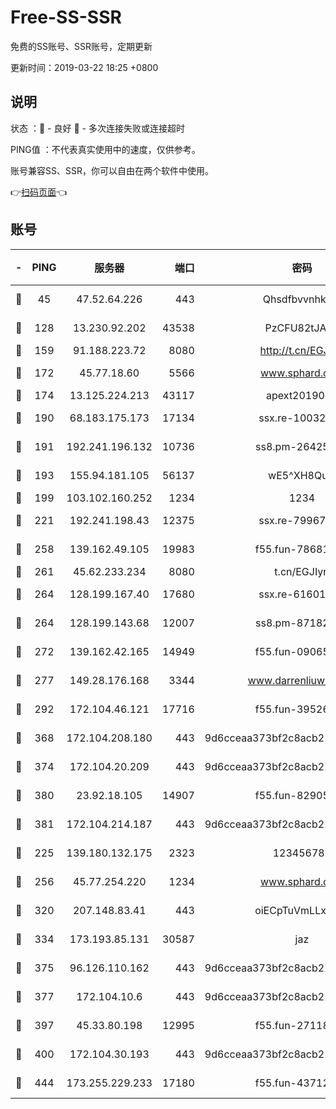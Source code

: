 # Free-SS-SSR

免费的SS账号、SSR账号，定期更新

更新时间：2019-03-22 18:25 +0800

## 说明

状态     ：🙂 - 良好 🙁 - 多次连接失败或连接超时

PING值   ：不代表真实使用中的速度，仅供参考。

账号兼容SS、SSR，你可以自由在两个软件中使用。

👉[扫码页面](https://liesauer.github.io/Free-SS-SSR/)👈

## 账号

|-|PING|服务器|端口|密码|加密方式|区域|
|:----:|:----:|:-----:|-----:|:----:|:----:|:----:|
|🙂|45|47.52.64.226|443|Qhsdfbvvnhkm1|aes-256-cfb|HK|
|🙂|128|13.230.92.202|43538|PzCFU82tJAdZ|aes-256-cfb|JP|
|🙂|159|91.188.223.72|8080|http://t.cn/EGJIyrl|rc4-md5|RU|
|🙂|172|45.77.18.60|5566|www.sphard.com|aes-256-cfb|JP|
|🙂|174|13.125.224.213|43117|apext2019005|chacha20|KR|
|🙂|190|68.183.175.173|17134|ssx.re-10032791|aes-256-cfb|US|
|🙂|191|192.241.196.132|10736|ss8.pm-26425369|aes-256-cfb|US|
|🙂|193|155.94.181.105|56137|wE5^XH8Quw|aes-256-cfb|US|
|🙂|199|103.102.160.252|1234|1234|rc4-md5|JP|
|🙂|221|192.241.198.43|12375|ssx.re-79967299|aes-256-cfb|US|
|🙂|258|139.162.49.105|19983|f55.fun-78681793|aes-256-cfb|SG|
|🙂|261|45.62.233.234|8080|t.cn/EGJIyrl|rc4-md5|CA|
|🙂|264|128.199.167.40|17680|ssx.re-61601620|aes-256-cfb|SG|
|🙂|264|128.199.143.68|12007|ss8.pm-87182779|aes-256-cfb|SG|
|🙂|272|139.162.42.165|14949|f55.fun-09065498|aes-256-cfb|SG|
|🙂|277|149.28.176.168|3344|www.darrenliuwei.com|aes-256-cfb|AU|
|🙂|292|172.104.46.121|17716|f55.fun-39526771|aes-256-cfb|SG|
|🙂|368|172.104.208.180|443|9d6cceaa373bf2c8acb22e60b6a58be6|aes-256-cfb|US|
|🙂|374|172.104.20.209|443|9d6cceaa373bf2c8acb22e60b6a58be6|aes-256-cfb|US|
|🙂|380|23.92.18.105|14907|f55.fun-82905672|aes-256-cfb|US|
|🙂|381|172.104.214.187|443|9d6cceaa373bf2c8acb22e60b6a58be6|aes-256-cfb|US|
|🙂|225|139.180.132.175|2323|123456789|aes-256-cfb|SG|
|🙂|256|45.77.254.220|1234|www.sphard.com|aes-256-cfb|SG|
|🙂|320|207.148.83.41|443|oiECpTuVmLLxk4Ts|aes-256-cfb|AU|
|🙂|334|173.193.85.131|30587|jaz|aes-256-cfb|US|
|🙂|375|96.126.110.162|443|9d6cceaa373bf2c8acb22e60b6a58be6|aes-256-cfb|US|
|🙂|377|172.104.10.6|443|9d6cceaa373bf2c8acb22e60b6a58be6|aes-256-cfb|US|
|🙂|397|45.33.80.198|12995|f55.fun-27118272|aes-256-cfb|US|
|🙂|400|172.104.30.193|443|9d6cceaa373bf2c8acb22e60b6a58be6|aes-256-cfb|US|
|🙂|444|173.255.229.233|17180|f55.fun-43712198|aes-256-cfb|US|
